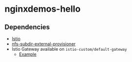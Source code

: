 # nginxdemos-hello

## Dependencies
  - [Istio](https://istio.io/)
  - [nfs-subdir-external-provisioner](https://github.com/kubernetes-sigs/nfs-subdir-external-provisioner)
  - Istio Gateway available on `istio-custom/default-gateway`
    - [Example](https://github.com/pjosalgado/homelab-templates/blob/main/Kubernetes/Infraestructure/Istio/gateways.yaml)
